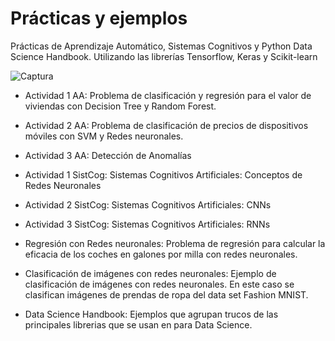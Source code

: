 # Prácticas y ejemplos
Prácticas de Aprendizaje Automático, Sistemas Cognitivos y Python Data Science Handbook. Utilizando las librerías Tensorflow, Keras y Scikit-learn

![Captura](https://user-images.githubusercontent.com/9929241/118838976-69067b80-b8c6-11eb-9bd6-ae05232f64ff.PNG)


*  Actividad 1 AA: Problema de clasificación y regresión para el valor de viviendas con Decision Tree y Random Forest.

*  Actividad 2 AA: Problema de clasificación de precios de dispositivos móviles con SVM y Redes neuronales.

*  Actividad 3 AA: Detección de Anomalías

* Actividad 1 SistCog: Sistemas Cognitivos Artificiales: Conceptos de Redes Neuronales

* Actividad 2 SistCog: Sistemas Cognitivos Artificiales: CNNs

* Actividad 3 SistCog: Sistemas Cognitivos Artificiales: RNNs

*  Regresión con Redes neuronales: Problema de regresión para calcular la eficacia de los coches en galones por milla con redes neuronales.

*  Clasificación de imágenes con redes neuronales: Ejemplo de clasificación de imágenes con redes neuronales. En este caso se clasifican imágenes de prendas de ropa del data set Fashion MNIST.
* Data Science Handbook: Ejemplos que agrupan trucos de las principales librerias que se usan en para Data Science. 

